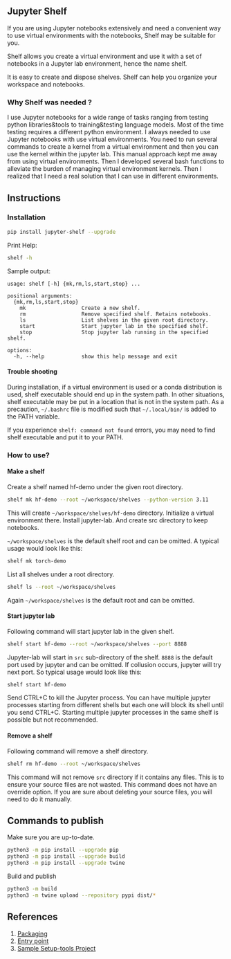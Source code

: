 ## Jupyter Shelf

If you are using Jupyter notebooks extensively and need a convenient way to use virtual environments with the notebooks, Shelf may be suitable for you.

Shelf allows you create a virtual environment and use it with a set of notebooks in a Jupyter lab environment, hence the name shelf.

It is easy to create and dispose shelves. Shelf can help you organize your workspace and notebooks.

### Why Shelf was needed ?

I use Jupyter notebooks for a wide range of tasks ranging from testing python libraries&tools to training&testing language models. Most of the time testing requires a different python environment. I always needed to use Jupyter notebooks with use virtual environments. You need to run several commands to create a kernel from a virtual environment and then you can use the kernel within the jupyter lab. This manual approach kept me away from using virtual environments. Then I developed several bash functions to alleviate the burden of managing virtual environment kernels. Then I realized that I need a real solution that I can use in different environments. 

## Instructions

### Installation
```bash
pip install jupyter-shelf --upgrade
```

Print Help:
```bash
shelf -h
```
Sample output:
```text
usage: shelf [-h] {mk,rm,ls,start,stop} ...

positional arguments:
  {mk,rm,ls,start,stop}
    mk                  Create a new shelf.
    rm                  Remove specified shelf. Retains notebooks.
    ls                  List shelves in the given root directory.
    start               Start jupyter lab in the specified shelf.
    stop                Stop jupyter lab running in the specified shelf.

options:
  -h, --help            show this help message and exit
```

#### Trouble shooting

During installation, if a virtual environment is used or a conda distribution is used, shelf executable should end up in the system path. In other situations, shelf executable may be put in a location that is not in the system path. As a precaution, `~/.bashrc` file is modified such that `~/.local/bin/` is added to the PATH variable.

If you experience `shelf: command not found` errors, you may need to find shelf executable and put it to your PATH.

### How to use?

#### Make a shelf

Create a shelf named hf-demo under the given root directory.
```bash
shelf mk hf-demo --root ~/workspace/shelves --python-version 3.11
```

This will create `~/workspace/shelves/hf-demo` directory. Initialize a virtual environment there. Install jupyter-lab. And create src directory to keep notebooks.

`~/workspace/shelves` is the default shelf root and can be omitted. A typical usage would look like this:

```bash
shelf mk torch-demo
```
List all shelves under a root directory. 
```bash
shelf ls --root ~/workspace/shelves
```
Again `~/workspace/shelves` is the default root and can be omitted.

#### Start jupyter lab

Following command will start jupyter lab in the given shelf.
```bash
shelf start hf-demo --root ~/workspace/shelves --port 8888
```

Jupyter-lab will start in `src` sub-directory of the shelf. `8888` is the default port used by jupyter and can be omitted. If collusion occurs, jupyter will try next port. So typical usage would look like this:
```bash
shelf start hf-demo
```

Send CTRL+C to kill the Jupyter process. You can have multiple jupyter processes starting from different shells but each one will block its shell until you send CTRL+C. Starting multiple jupyter processes in the same shelf is possible but not recommended.

#### Remove a shelf

Following command will remove a shelf directory.
```bash
shelf rm hf-demo --root ~/workspace/shelves
```
This command will not remove `src` directory if it contains any files. This is to ensure your source files are not wasted. This command does not have an override option. If you are sure about deleting your source files, you will need to do it manually.


## Commands to publish

Make sure you are up-to-date.
```bash
python3 -m pip install --upgrade pip
python3 -m pip install --upgrade build
python3 -m pip install --upgrade twine
```
Build and publish
```bash
python3 -m build
python3 -m twine upload --repository pypi dist/*
```

## References
1. [Packaging](https://packaging.python.org/en/latest/tutorials/packaging-projects/)
2. [Entry point](https://setuptools.pypa.io/en/latest/userguide/entry_point.html)
3. [Sample Setup-tools Project](https://github.com/pypa/sampleproject/tree/main)